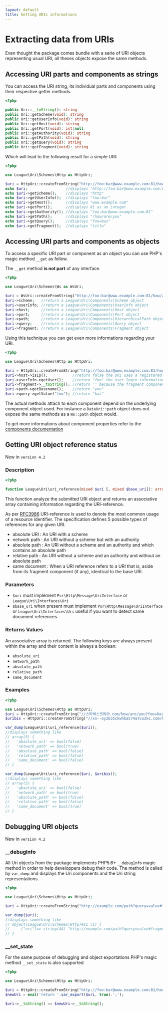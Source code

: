 ```yaml
---
layout: default
title: Getting URIs informations
---
```


# Extracting data from URIs

Even thought the package comes bundle with a serie of URI objects representing usual URI, all theses objects expose the same methods.

## Accessing URI parts and components as strings

You can access the URI string, its individual parts and components using their respective getter methods.

~~~php
<?php

public Uri::__toString(): string
public Uri::getScheme(void): string
public Uri::getUserInfo(void): string
public Uri::getHost(void): string
public Uri::getPort(void): int|null
public Uri::getAuthority(void): string
public Uri::getPath(void): string
public Uri::getQuery(void): string
public Uri::getFragment(void): string
~~~

Which will lead to the following result for a simple URI:

~~~php
<?php

use League\Uri\Schemes\Http as HttpUri;

$uri = HttpUri::createFromString("http://foo:bar@www.example.com:81/how/are/you?foo=baz#title");
echo $uri;                 //displays "http://foo:bar@www.example.com:81/how/are/you?foo=baz#title"
echo $uri->getScheme();    //displays "http"
echo $uri->getUserInfo();  //displays "foo:bar"
echo $uri->getHost();      //displays "www.example.com"
echo $uri->getPort();      //displays 81 as an integer
echo $uri->getAuthority(); //displays "foo:bar@www.example.com:81"
echo $uri->getPath();      //displays "/how/are/you"
echo $uri->getQuery();     //displays "foo=baz"
echo $uri->getFragment();  //displays "title"
~~~

## Accessing URI parts and components as objects

To access a specific URI part or component as an object you can use PHP's magic method `__get` as follow.

<p class="message-notice">The <code>__get</code> method <strong>is not part</strong> of any interface.</p>

~~~php
<?php

use League\Uri\Schemes\Ws as WsUri;

$uri = WsUri::createFromString("http://foo:bar@www.example.com:81/how/are/you?foo=baz");
$uri->scheme;   //return a League\Uri\Components\Scheme object
$uri->userInfo; //return a League\Uri\Components\UserInfo object
$uri->host;     //return a League\Uri\Components\Host object
$uri->port;     //return a League\Uri\Components\Port object
$uri->path;     //return a League\Uri\Components\HierarchicalPath object
$uri->query;    //return a League\Uri\Components\Query object
$uri->fragment; //return a League\Uri\Components\Fragment object
~~~

Using this technique you can get even more informations regarding your URI.

~~~php
<?php

use League\Uri\Schemes\Http as HttpUri;

$uri = HttpUri::createFromString("http://foo:bar@www.example.com:81/how/are/you?foo=baz");
$uri->host->isIp();           //return false the URI uses a registered hostname
$uri->userInfo->getUser();    //return "foo" the user login information
$uri->fragment->__toString(); //return '' because the fragment component is undefined
$uri->path->getBasename();    //return "you"
$uri->query->getValue("foo"); //return "baz"
~~~

<p class="message-notice">The actual methods attach to each component depend on the underlying component object used. For instance a <code>DataUri::path</code> object does not expose the same methods as a <code>Ws::path</code> object would.</p>

To get more informations about component properties refer to the [components documentation](/components/overview/)

## Getting URI object reference status

<p class="message-notice">New in <code>version 4.2</code></p>

### Description

~~~php
<?php

function League\Uri\uri_reference(mixed $uri [, mixed $base_uri]): array
~~~

This function analyze the submitted URI object and returns an associative array containing information regarding the URI-reference.

As per [RFC3986](https://tools.ietf.org/html/rfc3986#section-4.1) URI-reference is used to denote the most common usage of a resource identifier. The specification defines 5 possible types of references for any given URI.

- absolute URI : An URI with a scheme
- network path : An URI without a scheme but with an authority
- absolute path : An URI without a scheme and an authority and which contains an absolute path
- relative path : An URI without a scheme and an authority and without an absolute path
- same document : When a URI reference refers to a URI that is, aside from its fragment
   component (if any), identical to the base URI.

### Parameters

- `$uri` must implement `Psr\Http\Message\UriInterface` or `League\Uri\Interfaces\Uri`
- `$base_uri` when present must implement `Psr\Http\Message\UriInterface` or `League\Uri\Interfaces\Uri` useful if you want to detect same document references.

### Returns Values

An associative array is returned. The following keys are always present within the array and their content is always a boolean:

- `absolute_uri`
- `network_path`
- `absolute_path`
- `relative_path`
- `same_document`

### Examples

~~~php
<?php

use League\Uri\Schemes\Http as HttpUri;
$uri = HttpUri::createFromString("//스타벅스코리아.com/how/are/you?foo=baz");
$uribis = HttpUri::createFromString("//xn--oy2b35ckwhba574atvuzkc.com/how/are/you?foo=baz#bar");

var_dump(League\Uri\uri_reference($uri));
//displays something like
// array(5) {
//   'absolute_uri' => bool(false)
//   'network_path' => bool(true)
//   'absolute_path' => bool(false)
//   'relative_path' => bool(false)
//   'same_document' => bool(false)
// }

var_dump(League\Uri\uri_reference($uri, $uribis));
//displays something like
// array(5) {
//   'absolute_uri' => bool(false)
//   'network_path' => bool(true)
//   'absolute_path' => bool(false)
//   'relative_path' => bool(false)
//   'same_document' => bool(true)
// }
~~~

## Debugging URI objects

<p class="message-notice">New in <code>version 4.2</code></p>

### __debugInfo

All Uri objects from the package implements PHP5.6+ `__debugInfo` magic method in order to help developpers debug their code. The method is called by `var_dump` and displays the Uri components and the Uri string representations.

~~~php
<?php

use League\Uri\Schemes\Http as HttpUri;

$uri = HttpUri::createFromString("http://example.com/path?query=value#fragment");

var_dump($uri);
//displays something like
// object(League\Uri\Schemes\Http)#11 (1) {
//     ["uri"]=> string(44) "http://example.com/path?query=value#fragment"
// }
~~~~~~

### __set_state

For the same purpose of debugging and object exportations PHP's magic method `__set_state` is also supported

~~~php
<?php

use League\Uri\Schemes\Http as HttpUri;

$uri = HttpUri::createFromString("http://foo:bar@www.example.com:81/how/are/you?foo=baz");
$newUri = eval('return '.var_export($uri, true).';');

$uri->__toString() == $newUri->__toString();
~~~~~~